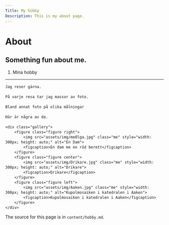 ```yaml
---
Title: My hobby
Description: This is my about page.
---
```


About
==========================

Something fun about me.
-------------------------

1. Mina hobby
-----------
    Jag reser gärna.

    På varje resa tar jag massor av foto.

    Bland annat foto på olika målningar

    Här är några av de.

    <div class="gallery">
        <figure class="figure right">
            <img src="assets/img/meOlga.jpg" class="me" style="width: 300px; height: auto;" alt="En Dam">
            <figcaption>En dam me en röd berett</figcaption>
        </figure>
        <figure class="figure center">
            <img src="assets/img/Drikare.jpg" class="me" style="width: 300px; height: auto;" alt="Drikare">
            <figcaption>Drikare</figcaption>
        </figure>
        <figure class="figure left">
            <img src="assets/img/Aaken.jpg" class="me" style="width: 300px; height: auto;" alt="Kupolmosaiken i katedralen i Aaken">
            <figcaption>Kupolmosaiken i katedralen i Aaken</figcaption>
        </figure>
    </div>

The source for this page is in `content/hobby.md`.
